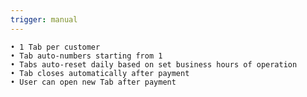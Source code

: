 ```yaml
---
trigger: manual
---
```


    • 1 Tab per customer 
    • Tab auto-numbers starting from 1
    • Tabs auto-reset daily based on set business hours of operation
    • Tab closes automatically after payment
    • User can open new Tab after payment